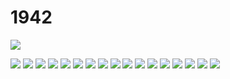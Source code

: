 # 1942



![](https://45.media.tumblr.com/43d2b8a12ee4377ef28ebb78abcd2ba4/tumblr_nxefq5aUA01udnn9ko1_400.gif)

![](http://49.media.tumblr.com/1fd5bce5876a06b476fb7dd3bd10a73a/tumblr_nzgl7cojIH1udnn9ko1_250.gif)
![](https://img.buzzfeed.com/buzzfeed-static/static/2014-07/18/8/enhanced/webdr08/anigif_enhanced-buzz-8915-1405685252-4.gif)
![](https://img.buzzfeed.com/buzzfeed-static/static/2014-07/18/8/enhanced/webdr04/anigif_enhanced-buzz-21129-1405685676-5.gif)
![](https://img.buzzfeed.com/buzzfeed-static/static/2014-07/18/8/enhanced/webdr02/anigif_enhanced-buzz-21071-1405685749-4.gif)
![](https://img.buzzfeed.com/buzzfeed-static/static/2014-07/18/10/enhanced/webdr04/anigif_enhanced-buzz-31256-1405694481-17.gif)
![](https://img.buzzfeed.com/buzzfeed-static/static/2014-07/18/10/enhanced/webdr08/anigif_enhanced-buzz-29975-1405694372-11.gif)
![](https://img.buzzfeed.com/buzzfeed-static/static/2014-07/18/8/enhanced/webdr09/anigif_enhanced-buzz-32587-1405685331-4.gif?no-auto)
![](http://i.imgur.com/lxXk46g.gif)
![](http://i.imgur.com/cIdnjzA.gif)
![](http://i.imgur.com/irqjHqT.gif)
![](http://i.imgur.com/gFcKWDM.gif)
![](http://forgifs.com/gallery/d/219537-2/Twerking-door-candles.gif)
![](https://img.buzzfeed.com/buzzfeed-static/static/2014-07/18/8/enhanced/webdr02/anigif_enhanced-buzz-21087-1405685585-12.gif?no-auto)
![](https://img.buzzfeed.com/buzzfeed-static/static/2014-07/18/10/enhanced/webdr09/anigif_enhanced-buzz-22145-1405693554-5.gif?no-auto)
![](https://img.buzzfeed.com/buzzfeed-static/static/2014-07/18/10/enhanced/webdr06/anigif_enhanced-buzz-26841-1405694334-4.gif?no-auto)
![](http://cdn.diply.com/img/ff229681-914c-4ec9-a052-19847dd1c11c.jpg)
![](http://i.imgur.com/ZH4IpoU.gif)
